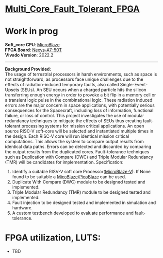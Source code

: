 # [Multi_Core_Fault_Tolerant_FPGA](https://www.brennan.gg/)

# **Work in prog**  

**Soft_core CPU**: [MicroBlaze](https://www.xilinx.com/products/design-tools/microblaze.html)  
**FPGA Board**: [Nexys-A7-50T](https://www.xilinx.com/support/university/xup-boards/DigilentNexysA7.html)  
**Vivado Version**: 2022.2

---

**Background Provided:**   
The usage of terrestrial processors in harsh environments, such as space is not straightforward, as processors face unique challenges due to the effects of radiation-induced temporary faults, also called Single-Event-Upsets (SEUs). An SEU occurs when a charged particle hits the silicon transferring enough energy in order to provoke a bit flip in a memory cell or a transient logic pulse in the combinational logic. These radiation induced errors are the major concern in space applications, with potentially serious consequences for the Spacecraft, including loss of information, functional failure, or loss of control. This project investigates the use of modular redundancy techniques to mitigate the effects of SEUs thus creating fault-tolerant processing systems for mission critical applications. An open source RISC-V soft-core will be selected and instantiated multiple times in the design. Each RISC-V core will run identical mission critical computations. This allows the system to compare output results from identical data paths. Errors can be detected and discarded by comparing the output results from the duplicated cores. Fault-tolerance techniques such as Duplication with Compare (DWC) and Triple Modular Redundancy (TMR) will be candidates for implementation. Specification:

1. Identify a suitable RISV-V soft core Processor([MicroBlaze-V](https://www.xilinx.com/products/design-tools/microblaze-v.html#overview)). If None found to be suitable a [MicoBlaze](https://www.xilinx.com/products/design-tools/microblaze.html)/[PicoBlaze](https://www.xilinx.com/products/intellectual-property/picoblaze.html) can be used.
2. Duplicate With Compare (DWC) module to be designed tested and implemented.
3. Triple Modular Redundancy (TMR) module to be designed tested and implemented.
4. Fault injection to be designed tested and implemented in simulation and hardware.
5. A custom testbench developed to evaluate performance and fault-tolerance.

# FPGA utilization, LUTS:
- TBD
